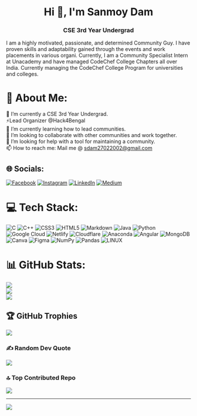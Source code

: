 <h1 align="center">Hi 👋, I'm Sanmoy Dam</h1>
<h3 align="center">CSE 3rd Year Undergrad</h3>
	
I am a highly motivated, passionate, and determined Community Guy. I have proven skills and adaptability gained through the events and work placements in various organi. Currently, I am a Community Specialist Intern at Unacademy and have managed CodeChef College Chapters all over India. Currently managing the CodeChef College Program for universities and colleges.


# 💫 About Me:
🔭 I’m currently a CSE 3rd Year Undergrad.<br>⚡Lead Organizer @Hack4Bengal<br>🌱 I’m currently learning how to lead communities.<br>👯 I’m looking to collaborate with other communities and work together.<br>🤔 I’m looking for help with a tool for maintaining a community.<br>📫 How to reach me: Mail me @ sdam27022002@gmail.com


## 🌐 Socials:
[![Facebook](https://img.shields.io/badge/Facebook-%231877F2.svg?logo=Facebook&logoColor=white)](https://facebook.com/sanmoydam) [![Instagram](https://img.shields.io/badge/Instagram-%23E4405F.svg?logo=Instagram&logoColor=white)](https://instagram.com/sanmoydam) [![LinkedIn](https://img.shields.io/badge/LinkedIn-%230077B5.svg?logo=linkedin&logoColor=white)](https://linkedin.com/in/sanmoydam) [![Medium](https://img.shields.io/badge/Medium-12100E?logo=medium&logoColor=white)](https://medium.com/@sanmoydam) 

# 💻 Tech Stack:
![C](https://img.shields.io/badge/c-%2300599C.svg?style=for-the-badge&logo=c&logoColor=white) ![C++](https://img.shields.io/badge/c++-%2300599C.svg?style=for-the-badge&logo=c%2B%2B&logoColor=white) ![CSS3](https://img.shields.io/badge/css3-%231572B6.svg?style=for-the-badge&logo=css3&logoColor=white) ![HTML5](https://img.shields.io/badge/html5-%23E34F26.svg?style=for-the-badge&logo=html5&logoColor=white) ![Markdown](https://img.shields.io/badge/markdown-%23000000.svg?style=for-the-badge&logo=markdown&logoColor=white) ![Java](https://img.shields.io/badge/java-%23ED8B00.svg?style=for-the-badge&logo=java&logoColor=white) ![Python](https://img.shields.io/badge/python-3670A0?style=for-the-badge&logo=python&logoColor=ffdd54) ![Google Cloud](https://img.shields.io/badge/Google%20Cloud-%234285F4.svg?style=for-the-badge&logo=google-cloud&logoColor=white) ![Netlify](https://img.shields.io/badge/netlify-%23000000.svg?style=for-the-badge&logo=netlify&logoColor=#00C7B7) ![Cloudflare](https://img.shields.io/badge/Cloudflare-F38020?style=for-the-badge&logo=Cloudflare&logoColor=white) ![Anaconda](https://img.shields.io/badge/Anaconda-%2344A833.svg?style=for-the-badge&logo=anaconda&logoColor=white) ![Angular](https://img.shields.io/badge/angular-%23DD0031.svg?style=for-the-badge&logo=angular&logoColor=white) ![MongoDB](https://img.shields.io/badge/MongoDB-%234ea94b.svg?style=for-the-badge&logo=mongodb&logoColor=white) ![Canva](https://img.shields.io/badge/Canva-%2300C4CC.svg?style=for-the-badge&logo=Canva&logoColor=white) 	![Figma](https://img.shields.io/badge/figma-%23F24E1E.svg?style=for-the-badge&logo=figma&logoColor=white) ![NumPy](https://img.shields.io/badge/numpy-%23013243.svg?style=for-the-badge&logo=numpy&logoColor=white) ![Pandas](https://img.shields.io/badge/pandas-%23150458.svg?style=for-the-badge&logo=pandas&logoColor=white) ![LINUX](https://img.shields.io/badge/Linux-FCC624?style=for-the-badge&logo=linux&logoColor=black)
# 📊 GitHub Stats:
![](https://github-readme-stats.vercel.app/api?username=sanmoydam&theme=dark&hide_border=false&include_all_commits=true&count_private=true)<br/>
![](https://github-readme-streak-stats.herokuapp.com/?user=sanmoydam&theme=dark&hide_border=false)<br/>
![](https://github-readme-stats.vercel.app/api/top-langs/?username=sanmoydam&theme=dark&hide_border=false&include_all_commits=true&count_private=true&layout=compact)

## 🏆 GitHub Trophies
![](https://github-profile-trophy.vercel.app/?username=sanmoydam&theme=radical&no-frame=false&no-bg=true&margin-w=4)

### ✍️ Random Dev Quote
![](https://quotes-github-readme.vercel.app/api?type=horizontal&theme=radical)

### 🔝 Top Contributed Repo
![](https://github-contributor-stats.vercel.app/api?username=sanmoydam&limit=5&theme=dark&combine_all_yearly_contributions=true)

---
[![](https://visitcount.itsvg.in/api?id=sanmoydam&icon=2&color=4)](https://visitcount.itsvg.in)

<!-- Proudly created with GPRM ( https://gprm.itsvg.in ) -->
